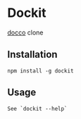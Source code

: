# Dockit

[docco](http://jashkenas.github.com/docco/) clone

## Installation

    npm install -g dockit

## Usage

    See `dockit --help`

